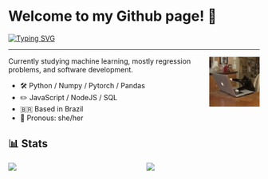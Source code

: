 # Welcome to my Github page! 👋

[![Typing SVG](https://readme-typing-svg.herokuapp.com?size=25&duration=4000&color=927DF7&vCenter=true&width=500&height=40&lines=Hi+there%2C+I'm+Sophie!;I'm+a+computer+science+student;Check+out+my+work+bellow+%F0%9F%98%8A)](https://git.io/typing-svg)

---


[<img align="right" width="20%" src="assets/cat-typing.gif">](assets/cat-typing.gif)

Currently studying machine learning, mostly regression problems, and software development.
- 🛠 Python / Numpy / Pytorch / Pandas
- ✏️ JavaScript / NodeJS / SQL
- 🇧🇷 Based in Brazil
- 👩 Pronous: she/her


## 📊 Stats

<img align="left" width="50%" src="https://github-readme-stats.vercel.app/api?username=AHalic&hide=contribs&show_icons=true&bg_color=0d1116&title_color=ce09ec&text_color=a4aacb&icon_color=007ec6&border_color=545768A5">

<img align="right" width="45%" src="http://github-readme-streak-stats.herokuapp.com?user=AHalic&theme=monokai-metallian&background=0D1116&border=545768A5&stroke=52415BC1&ring=AD08C6D8&fire=CE09ECD8&currStreakNum=A4AACB&sideNums=A4AACB&currStreakLabel=007EC6&sideLabels=007EC6">
